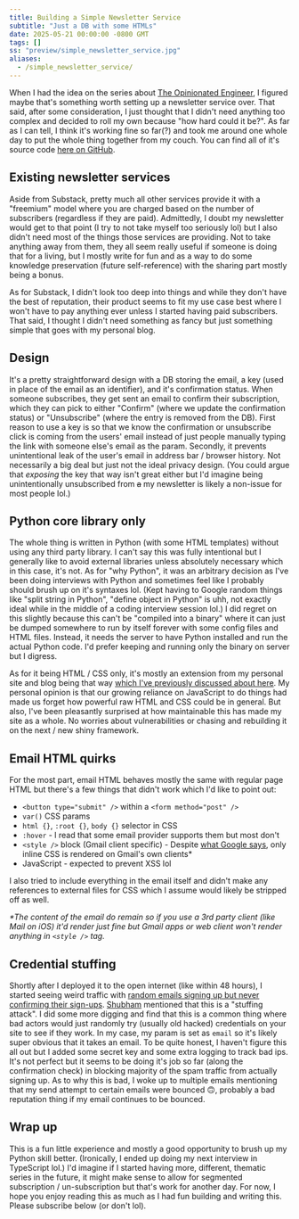 ```yaml
---
title: Building a Simple Newsletter Service
subtitle: "Just a DB with some HTMLs"
date: 2025-05-21 00:00:00 -0800 GMT
tags: []
ss: "preview/simple_newsletter_service.jpg"
aliases:
  - /simple_newsletter_service/
---
```


When I had the idea on the series about [The Opinionated Engineer](/blog/2025-05-04-the-opinionated-engineer/), I figured maybe that's something worth setting up a newsletter service over. That said, after some consideration, I just thought that I didn't need anything too complex and decided to roll my own because "how hard could it be?". As far as I can tell, I think it's working fine so far(?) and took me around one whole day to put the whole thing together from my couch. You can find all of it's source code [here on GitHub](https://github.com/binhonglee/subscription).

## Existing newsletter services

Aside from Substack, pretty much all other services provide it with a "freemium" model where you are charged based on the number of subscribers (regardless if they are paid). Admittedly, I doubt my newsletter would get to that point (I try to not take myself too seriously lol) but I also didn't need most of the things those services are providing. Not to take anything away from them, they all seem really useful if someone is doing that for a living, but I mostly write for fun and as a way to do some knowledge preservation (future self-reference) with the sharing part mostly being a bonus.

As for Substack, I didn't look too deep into things and while they don't have the best of reputation, their product seems to fit my use case best where I won't have to pay anything ever unless I started having paid subscribers. That said, I thought I didn't need something as fancy but just something simple that goes with my personal blog.

## Design

It's a pretty straightforward design with a DB storing the email, a key (used in place of the email as an identifier), and it's confirmation status. When someone subscribes, they get sent an email to confirm their subscription, which they can pick to either "Confirm" (where we update the confirmation status) or "Unsubscribe" (where the entry is removed from the DB). First reason to use a key is so that we know the confirmation or unsubscribe click is coming from the users' email instead of just people manually typing the link with someone else's email as the param. Secondly, it prevents unintentional leak of the user's email in address bar / browser history. Not necessarily a big deal but just not the ideal privacy design. (You could argue that _exposing_ the key that way isn't great either but I'd imagine being unintentionally unsubscribed from ~~a~~ my newsletter is likely a non-issue for most people lol.)

## Python core library only

The whole thing is written in Python (with some HTML templates) without using any third party library. I can't say this was fully intentional but I generally like to avoid external libraries unless absolutely necessary which in this case, it's not. As for "why Python", it was an arbitrary decision as I've been doing interviews with Python and sometimes feel like I probably should brush up on it's syntaxes lol. (Kept having to Google random things like "split string in Python", "define object in Python" is uhh, not exactly ideal while in the middle of a coding interview session lol.) I did regret on this slightly because this can't be "compiled into a binary" where it can just be dumped somewhere to run by itself forever with some config files and HTML files. Instead, it needs the server to have Python installed and run the actual Python code. I'd prefer keeping and running only the binary on server but I digress.

As for it being HTML / CSS only, it's mostly an extension from my personal site and blog being that way [which I've previously discussed about here](/blog/2022-01-31-rebuild-personal-site/). My personal opinion is that our growing reliance on JavaScript to do things had made us forget how powerful raw HTML and CSS could be in general. But also, I've been pleasantly surprised at how maintainable this has made my site as a whole. No worries about vulnerabilities or chasing and rebuilding it on the next / new shiny framework.

## Email HTML quirks

For the most part, email HTML behaves mostly the same with regular page HTML but there's a few things that didn't work which I'd like to point out:

- `<button type="submit" />` within a `<form method="post" />`
- `var()` CSS params
- `html {}`, `:root {}`, `body {}` selector in CSS
- `:hover` - I read that some email provider supports them but most don't
- `<style />` block (Gmail client specific) - Despite [what Google says](https://developers.google.com/workspace/gmail/design/css), only inline CSS is rendered on Gmail's own clients*
- JavaScript - expected to prevent XSS lol

I also tried to include everything in the email itself and didn't make any references to external files for CSS which I assume would likely be stripped off as well.

_*The content of the email do remain so if you use a 3rd party client (like Mail on iOS) it'd render just fine but Gmail apps or web client won't render anything in `<style />` tag._

## Credential stuffing

Shortly after I deployed it to the open internet (like within 48 hours), I started seeing weird traffic with [random emails signing up but never confirming their sign-ups](https://www.threads.com/@binhonglee/post/DJ4rP3FyZsn). [Shubham](http://shub.club/) mentioned that this is a "stuffing attack". I did some more digging and find that this is a common thing where bad actors would just randomly try (usually old hacked) credentials on your site to see if they work. In my case, my param is set as `email` so it's likely super obvious that it takes an email. To be quite honest, I haven't figure this all out but I added some secret key and some extra logging to track bad ips. It's not perfect but it seems to be doing it's job so far (along the confirmation check) in blocking majority of the spam traffic from actually signing up. As to why this is bad, I woke up to multiple emails mentioning that my send attempt to certain emails were bounced 🙃, probably a bad reputation thing if my email continues to be bounced.

## Wrap up

This is a fun little experience and mostly a good opportunity to brush up my Python skill better. (Ironically, I ended up doing my next interview in TypeScript lol.) I'd imagine if I started having more, different, thematic series in the future, it might make sense to allow for segmented subscription / un-subscription but that's work for another day. For now, I hope you enjoy reading this as much as I had fun building and writing this. Please subscribe below (or don't lol).